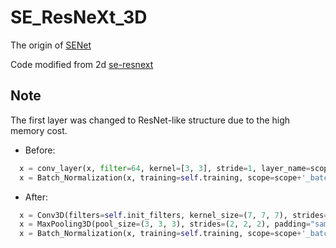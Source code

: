 # SE_ResNeXt_3D

The origin of [SENet](https://github.com/hujie-frank/SENet)

Code modified from 2d [se-resnext](https://github.com/taki0112/SENet-Tensorflow/blob/master/SE_ResNeXt.py)

## Note
The first layer was changed to ResNet-like structure due to the high memory cost.

- Before:
```python
  x = conv_layer(x, filter=64, kernel=[3, 3], stride=1, layer_name=scope+'_conv1')
  x = Batch_Normalization(x, training=self.training, scope=scope+'_batch1')
```
- After:
```python
  x = Conv3D(filters=self.init_filters, kernel_size=(7, 7, 7), strides=(2, 2, 2), padding='same')(x)
  x = MaxPooling3D(pool_size=(3, 3, 3), strides=(2, 2, 2), padding="same")(x)
  x = Batch_Normalization(x, training=self.training, scope=scope+'_batch1')
```
